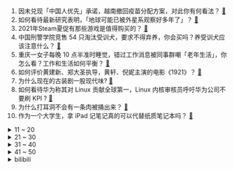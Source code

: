 1. 因未兑现「中国人优先」承诺，越南撤回疫苗分配方案，对此你有何看法？ [:link:](https://www.zhihu.com/question/467422127)
2. 如何看待最新研究表明，「地球可能已被外星系观察好多年了」？ [:link:](https://www.zhihu.com/question/467357820)
3. 2021年Steam夏促有那些游戏是值得购买的？ [:link:](https://www.zhihu.com/question/448735697)
4. 中国刑警学院竞售 54 只淘汰受训犬，要求不得弃养，你会买吗？养受训犬应该注意什么？ [:link:](https://www.zhihu.com/question/467076616)
5. 重庆一女子每晚 10 点半准时睡觉，错过工作消息被同事群嘲「老年生活」，你怎么看？工作和生活如何平衡？ [:link:](https://www.zhihu.com/question/467374229)
6. 如何评价黄建新、郑大圣执导，黄轩、倪妮主演的电影《1921》？ [:link:](https://www.zhihu.com/question/461704613)
7. 为什么现在的古装剧一股现代味? [:link:](https://www.zhihu.com/question/459603184)
8. 如何看待华为称其对 Linux 贡献全球第一，Linux 内核审核员呼吁华为公司不要刷 KPI ? [:link:](https://www.zhihu.com/question/466395247)
9. 为什么打耳洞不会有一条肉被捅出来？ [:link:](https://www.zhihu.com/question/304771389)
10. 作为一个大学生，拿 iPad 记笔记真的可以代替纸质笔记本吗？ [:link:](https://www.zhihu.com/question/304770209)
<details>
<summary>11 ~ 20</summary>

11. 我现在的成绩不上不下，985可以报吉大，大连理工，211可以南航，南理工，武汉理工，应该怎么选择？ [:link:](https://www.zhihu.com/question/408865252)
12. 爆料称华为 P50 系列将于 7 月 29 日发布，主推 4G 版，消息可靠度有多高？你有哪些期待？ [:link:](https://www.zhihu.com/question/466619748)
13. 当你知道前任有新欢时的心情是什么？ [:link:](https://www.zhihu.com/question/384997404)
14. 如何以【我成了皇后，而她成了贤王妃】为开头，写一个故事? [:link:](https://www.zhihu.com/question/449094157)
15. 为什么现在越来越多的人不再追捧「穷游」了？ [:link:](https://www.zhihu.com/question/464479994)
16. 如何看待张勇回应海底捞不好吃，称「可能是嫌价格贵」？从商业角度讲，是这样子的吗？ [:link:](https://www.zhihu.com/question/467212754)
17. 为什么有的女孩子一直不谈恋爱？ [:link:](https://www.zhihu.com/question/462067413)
18. 如何看待教育部要求「严禁炒作高考状元、升学率」等信息？会带来哪些影响？ [:link:](https://www.zhihu.com/question/466739033)
19. 6 月 25 日拉萨至林芝铁路开通运营，结束藏东南不通铁路的历史，你有什么期待与祝福？ [:link:](https://www.zhihu.com/question/467355627)
20. 世界上真的有「杀气」这一类的气场吗？ [:link:](https://www.zhihu.com/question/30889739)
</details>
<details>
<summary>21 ~ 30</summary>

21. 外媒调查显示「超七成受访者不愿新 iPhone 命名为 iPhone 13」，就因 13 数字不吉利？ [:link:](https://www.zhihu.com/question/466783287)
22. 突然发现男朋友是隐形富豪是什么体验？ [:link:](https://www.zhihu.com/question/271344191)
23. 如何理解陶虹所说「不是会哭就叫演技好」？ [:link:](https://www.zhihu.com/question/466270106)
24. 「杀毒软件之父」75 岁约翰·迈克菲死于西班牙监狱中，他做出了哪些贡献，如何评价他的一生？ [:link:](https://www.zhihu.com/question/466970484)
25. 武汉人很反感热干面里加汤吗？ [:link:](https://www.zhihu.com/question/327570954)
26. 如何看待提前泄露小米新机博主被判赔偿 100 万，违反保密协议有哪些后果？ [:link:](https://www.zhihu.com/question/467194586)
27. 为什么现在有些年轻人宁愿在手游里氪金上万，却不愿意用百来块买 3A 大作？ [:link:](https://www.zhihu.com/question/466910345)
28. 如何看待韩媒称 600 年后最后一个韩国人或消失？可能是哪些原因造成的？ [:link:](https://www.zhihu.com/question/466322719)
29. 重庆大学说唱招生视频「出圈」，网友笑称：比正经宣传片有用，如何看待近年多所高校的招生宣传风格新尝试？ [:link:](https://www.zhihu.com/question/467010930)
30. 为什么夫妻间会因为「垃圾桶没套垃圾袋」这类小事发生激烈争吵？ [:link:](https://www.zhihu.com/question/25831538)
</details>
<details>
<summary>31 ~ 40</summary>

31. 如何看待 2021 年新高考 8 省分数线？无法参考往年排名和分数线怎么填志愿？ [:link:](https://www.zhihu.com/question/466819605)
32. 大学要不要学金融？ [:link:](https://www.zhihu.com/question/465082063)
33. 如果家里没能力支持自己读书（大学或者大专），应该怎么办？ [:link:](https://www.zhihu.com/question/464706143)
34. 第一次来杭州，只玩两三天，去哪里玩比较好呢？ [:link:](https://www.zhihu.com/question/35834287)
35. 如何以“我听闻，小师妹被逐出师门后，嫁给了凡人”为开头写一个故事？ [:link:](https://www.zhihu.com/question/462632432)
36. 如何以“我代我嫡姐嫁给了清闲王爷”开头写一个故事？ [:link:](https://www.zhihu.com/question/429819296)
37. 有没有半个小时就可以看完的小甜文？ [:link:](https://www.zhihu.com/question/447942198)
38. 文科生大学选什么专业比较好？ [:link:](https://www.zhihu.com/question/433395562)
39. 美术生朋友生日，想给她送画集，有什么推荐吗？ [:link:](https://www.zhihu.com/question/393687756)
40. 如何看待字节跳动 1/3 员工不支持取消大小周? [:link:](https://www.zhihu.com/question/466269557)
</details>
<details>
<summary>41 ~ 50</summary>

41. 为什么琴不让芭芭拉知道温迪是风神巴巴托斯的事实? [:link:](https://www.zhihu.com/question/465461958)
42. 工程造价以后就业如何？ [:link:](https://www.zhihu.com/question/453195740)
43. 小鹏 P7、Model 3、比亚迪汉这三款车该如何选择呢？ [:link:](https://www.zhihu.com/question/398543524)
44. 如何在两个月内快速改变自己？ [:link:](https://www.zhihu.com/question/451986493)
45. 有哪些三观很正又非常温柔的优质文案？ [:link:](https://www.zhihu.com/question/466268019)
46. 有哪些你吹爆的言情小说？ [:link:](https://www.zhihu.com/question/372499759)
47. 魂穿到《斗破苍穹》萧炎还是废物的初期，你变成了虚无吞炎该怎么办？ [:link:](https://www.zhihu.com/question/466670709)
48. 最近 30 年来，中国人的家庭结构和观念已经发生了哪些变化？ [:link:](https://www.zhihu.com/question/465583973)
49. 初中语文怎样提到 110 分以上？ [:link:](https://www.zhihu.com/question/311901970)
50. 「生物科学」专业是一门什么样的专业？ [:link:](https://www.zhihu.com/question/324787573)
</details><details>
<summary>bilibili</summary>

1. 【亮记生物鉴定】网络热传生物鉴定31 [:link:](//www.bilibili.com/video/BV1No4y1C7mw)
2. 「流星的旅途」——「薪炎之律者」诞生幕后花絮 [:link:](//www.bilibili.com/video/BV1Mh411Y7UT)
3. 【猛男舞团】蜜雪冰城主题曲 [:link:](//www.bilibili.com/video/BV1qX4y1A7AD)
4. 《原神》枫原万叶角色PV——「月下风来」 [:link:](//www.bilibili.com/video/BV1Lg41137kX)
5. 嘻嘻，我的情商可真高 [:link:](//www.bilibili.com/video/BV1Lg41137dp)
6. 笑死！路霸劫道，拦下部队运兵车【阅片无数Ⅱ 08】 [:link:](//www.bilibili.com/video/BV1nq4y1s7m1)
7. 洗脑神曲～王咕咕想吃空间站的宫保鸡 [:link:](//www.bilibili.com/video/BV1cB4y1T7gG)
8. 谁人打的太极拳！LOL无限丛刃双持七匹狼！【有点骚东西】 [:link:](//www.bilibili.com/video/BV1fg411g7ut)
9. 靠谱盘点124：PTSD！Knight惊天1V4难挡偷家结局，预言家：蚌埠住了 [:link:](//www.bilibili.com/video/BV1rw411o7Wc)
10. 【4K60FPS】迈克尔·杰克逊MJ史上最强15分钟封神现场！纪念永恒的流行天王！ [:link:](//www.bilibili.com/video/BV1H5411T7Yt)
<details>
<summary>11 ~ 20</summary>

11. 2021年高考查分现状 [:link:](//www.bilibili.com/video/BV1dM4y1u76V)
12. 《青莲兰陵》这才是能创造奇迹的兰陵王！！！ [:link:](//www.bilibili.com/video/BV13v411H75c)
13. 【Henry刘宪华】With Ailee《Rolling in the Deep》 [:link:](//www.bilibili.com/video/BV1sb4y1C75U)
14. 源石虫站起来了！！！ [:link:](//www.bilibili.com/video/BV1wo4y1C7Rq)
15. 【亚索】热爱0/21的你 [:link:](//www.bilibili.com/video/BV1D54y1H7X2)
16. 新研究表明：地球可能已被外星系观察好多年了 [:link:](//www.bilibili.com/video/BV1dU4y1G7vx)
17. 一个人缺乏常识有多可怕？宝藏科普纪录片TOP10 [:link:](//www.bilibili.com/video/BV1D44y1B7DB)
18. 钢铁直女初次挑战化妆打扮去约会 大变身 [:link:](//www.bilibili.com/video/BV1h54y1H71r)
19. 要热化了的英文版《热爱105°C的你》超甜！ [:link:](//www.bilibili.com/video/BV1mK4y1u7Wg)
20. 2021年高考成绩出来后   吐槽大会 [:link:](//www.bilibili.com/video/BV16M4y1u7W2)
</details>
<details>
<summary>21 ~ 30</summary>

21. 听说你很会打枪？ [:link:](//www.bilibili.com/video/BV1XV411s7ws)
22. 童年最难通关的双人游戏 最终BOSS和结局究竟是什么？ [:link:](//www.bilibili.com/video/BV1x64y19753)
23. 【老邪吐槽】《你微笑时很美》：一无是处的烂俗剧。 [:link:](//www.bilibili.com/video/BV1Py4y1M7Ba)
24. 自制点火启动式火箭电脑机箱 [:link:](//www.bilibili.com/video/BV1i5411K7cY)
25. 千金做一颗白菜，挑战顶级国宴巅峰之作。 [:link:](//www.bilibili.com/video/BV1dX4y1A7cY)
26. 暴烈吐槽《你微笑时很美》：狗屁不通的电竞爱情 [:link:](//www.bilibili.com/video/BV1x5411T7Gy)
27. 云缨终极教学！新赛季必学！T0打野！永远滴神！ [:link:](//www.bilibili.com/video/BV1Bo4y1k7S1)
28. 最 终 鬼 畜 明 日 方 舟 [:link:](//www.bilibili.com/video/BV15h411Y7Z9)
29. B 站 各 等 级 用 户 行 为 现 状 [:link:](//www.bilibili.com/video/BV1Wq4y1s7xf)
30. 韩国游戏竟让交警生擒萨达姆? [:link:](//www.bilibili.com/video/BV1uo4y1C7Yk)
</details>
<details>
<summary>31 ~ 40</summary>

31. 儿子月考得第二名，妈妈奖励他超市一分钟随便拿，看看花了多少钱 [:link:](//www.bilibili.com/video/BV1z54y1H74f)
32. 我来了 [:link:](//www.bilibili.com/video/BV1bb4y1C7Kh)
33. 美国底层黑人美食，手枪腿！！为什么又被叫作灵魂美食？ [:link:](//www.bilibili.com/video/BV1po4y1C7mZ)
34. 拐过来一个日本元气少女主播来B站！“懂了，我这就跳槽去B站播！” [:link:](//www.bilibili.com/video/BV1dv411p7ek)
35. 费时两天把大骨头敲成骨浆做成汤！不加调料就很香！ [:link:](//www.bilibili.com/video/BV1Y64y197vp)
36. 【侦查冰】8700万买青眼白龙值不值？线下验了货的我有话说！ [:link:](//www.bilibili.com/video/BV1aK4y1g7Wk)
37. 【觉醒年代x小欢喜|青年群像】“少年的肩上不仅有清风朗月” [:link:](//www.bilibili.com/video/BV1cv411H7AM)
38. 谁能猜到结局我倒立洗头 [:link:](//www.bilibili.com/video/BV1TM4y1g7AW)
39. 医 学 奇 迹 Ⅱ [:link:](//www.bilibili.com/video/BV1of4y1t72s)
40. 郭达用陕西话朗诵李白的《将进酒》 网友：有点上头！ [:link:](//www.bilibili.com/video/BV1Qf4y1t7yE)
</details>
<details>
<summary>41 ~ 50</summary>

41. 《食人鱼 VS 象拔蚌》 [:link:](//www.bilibili.com/video/BV1fh41187mE)
42. 永久戒掉二郎腿的办法，被我找到了！ [:link:](//www.bilibili.com/video/BV1Xh41187Gw)
43. 带小乖体验武汉五大美食，热干面烧麦豆皮汤包小龙虾美味不能停 [:link:](//www.bilibili.com/video/BV1t64y1975j)
44. 油管1.6亿播放的特效短片！当贪吃蛇进入现实世界 [:link:](//www.bilibili.com/video/BV1jK4y1g7qH)
45. 孩子们演技炸裂！河南这个体育老师拍的“金刚川”把人看哭了！ [:link:](//www.bilibili.com/video/BV1o64y1t7ky)
46. 今天又聪明了一点 [:link:](//www.bilibili.com/video/BV1m44y1B76X)
47. 【再次拯救歌荒】每首歌只能听13秒 [:link:](//www.bilibili.com/video/BV1dV411s7Rg)
48. 在深圳最高档商场约会优质小哥哥竟然花了这么多钱？ [:link:](//www.bilibili.com/video/BV1gh411Y7Ed)
49. 厨师长教你：“油焖小龙虾”的家常做法，香辣入味，越吃越过瘾 [:link:](//www.bilibili.com/video/BV1E44y1z7Gt)
50. 50W纪念视频粉丝礼物开箱！冲！ [:link:](//www.bilibili.com/video/BV1554y1H7hw)
</details>
<details>
<summary>51 ~ 60</summary>

51. 在打与被打之间反复横跳 [:link:](//www.bilibili.com/video/BV1PB4y1u7Qp)
52. 消化一下：外交部罕见要我公民“赶紧撤”，阿富汗究竟怎么了？ [:link:](//www.bilibili.com/video/BV1U44y1B7En)
53. 史上最秀英雄，云缨“枪下无限连”技巧，终极教学！ [:link:](//www.bilibili.com/video/BV115411T7Cc)
54. 我存了几块钱，每天都要抽好多烟，你都不知道我多难 [:link:](//www.bilibili.com/video/BV1Zg411g7YQ)
55. 这，这都能卡点? [:link:](//www.bilibili.com/video/BV1sB4y1K7q8)
56. 有一只随叫随到的猫是种什么体验？ [:link:](//www.bilibili.com/video/BV1Po4y1C7xZ)
57. 一个已经倒闭的16年网店店主坚守一年多迎来第一单返修。感谢安钛克售后零等待包换新，从收到客户机器到安全返还仅用了二天（测试了二天确保机器没问题） [:link:](//www.bilibili.com/video/BV1c54y1p7tr)
58. 这场光影秀，太酷了！ [:link:](//www.bilibili.com/video/BV11B4y1K7cY)
59. 我迟早笑死在云缨的技能里 [:link:](//www.bilibili.com/video/BV1mU4y1G7tt)
60. 我和7国服大佬单挑，我赢了 [:link:](//www.bilibili.com/video/BV1hy4y1M71W)
</details>
<details>
<summary>61 ~ 70</summary>

61. Super爱豆的笑容都没你的甜>>热爱105℃的伊蕾娜 [:link:](//www.bilibili.com/video/BV1qf4y1t7L7)
62. 蜜雪冰城❤️原神分店 [:link:](//www.bilibili.com/video/BV1B64y1t7wo)
63. 你管这叫香肠？！米其林都哭了！！！ [:link:](//www.bilibili.com/video/BV1Zy4y1T7no)
64. 奶爆新番！7月最值得期待的十部动画！最后一部竟然霸气侧漏？！「2021年7月新番毒奶」 [:link:](//www.bilibili.com/video/BV1Bo4y1k7AA)
65. 这舞蹈有力量！河南一小学师生自制微电影！舞蹈演绎“金刚川”致敬最可爱的人！ [:link:](//www.bilibili.com/video/BV1uX4y1P7Dd)
66. ⚡杰 哥 家 的 龙 女 仆⚡ [:link:](//www.bilibili.com/video/BV1uh411Y7sa)
67. 壕无人性，一地鸡毛！盘点那些明星婚礼的精彩瞬间！ [:link:](//www.bilibili.com/video/BV1uX4y1P7fQ)
68. 全员恶人黑吃黑！这部13年前的美剧至今仍是巅峰《绝命毒师》第三季8-11 [:link:](//www.bilibili.com/video/BV15g4113794)
69. 国产神剧大结局！华强落网，颜王封神！！回顾童年经典《征服》第四期 [:link:](//www.bilibili.com/video/BV1664y197zz)
70. 【真实案例】800度+凸眼球肿单+不会戴美瞳=也能变身耐看美女！ [:link:](//www.bilibili.com/video/BV1xB4y1K7BK)
</details>
<details>
<summary>71 ~ 80</summary>

71. 救命药狂涨5000%，美国私有化医疗带来了什么？ [:link:](//www.bilibili.com/video/BV1rU4y1G7DB)
72. 【小高姐】鸡蛋灌饼 [:link:](//www.bilibili.com/video/BV1J5411T7Wa)
73. 和牛自助随便吃？打了所有米其林一巴掌！【怎么这么值EP16-一绪寿喜烧】 [:link:](//www.bilibili.com/video/BV1Hh411Y7Ui)
74. 这该死的胜负欲！！！ [:link:](//www.bilibili.com/video/BV1Qq4y1L79v)
75. 【战双帕弥什】新版本「绝海星火」PV公开 | 绝海殉道，潮没夙愿 [:link:](//www.bilibili.com/video/BV1t44y1B7nJ)
76. 二仙桥大爷伦敦音&谭sir：为美好的B站12岁生日献上祝福。 [:link:](//www.bilibili.com/video/BV1kU4y1G7jk)
77. 深夜便利店，自制99%不知道的全新吃法，结果….. 美食探店/无广试吃员 [:link:](//www.bilibili.com/video/BV1fB4y1M79N)
78. 低情商：多喝热水！高情商：热爱105℃的你～ [:link:](//www.bilibili.com/video/BV1Xg411g7h9)
79. 你甚至不愿点一杯柠檬茶 [:link:](//www.bilibili.com/video/BV1t54y1H7eh)
80. 我买到了“毒品”电子烟油，卖家全程黑话交易【老爸评测】 [:link:](//www.bilibili.com/video/BV1wh411h7jh)
</details>
<details>
<summary>81 ~ 90</summary>

81. 你对卡顿一无所知！ [:link:](//www.bilibili.com/video/BV1ph411Y7ae)
82. 十二首血洗B站的动漫神曲！唤醒你的中二灵魂！！！ [:link:](//www.bilibili.com/video/BV1fv411p79E)
83. 【半佛】公司如何抓内鬼。 [:link:](//www.bilibili.com/video/BV1s44y1z7Uk)
84. 别瞅了，住不下了 [:link:](//www.bilibili.com/video/BV1G54y1H7DK)
85. “我是没有博士学位的，但我是院士…” [:link:](//www.bilibili.com/video/BV1AV411x7hq)
86. 【逗鱼时刻】第307期 不如跳舞！画画不如跳舞！ [:link:](//www.bilibili.com/video/BV1kU4y1G7BF)
87. 【爷青回】第一集，2021年，你是否记得舒畅的开机密码？ [:link:](//www.bilibili.com/video/BV1cK4y1g7R8)
88. 【真实案例】他们减去脂肪胸，用了这些技巧！ [:link:](//www.bilibili.com/video/BV1Vw411o77V)
89. 硬核试吃！世界上最大的虾蛄品种，斤价堪比澳龙！ [:link:](//www.bilibili.com/video/BV1Cq4y1L7ef)
90. 家人们我考上了！！！清华北大选哪个？？？ [:link:](//www.bilibili.com/video/BV1dU4y1G7tH)
</details>
<details>
<summary>91 ~ 100</summary>

91. 【仙剑奇侠传三】仙剑相伴 此生不换！！！ [:link:](//www.bilibili.com/video/BV1yK4y1u7hm)
92. 我毕业啦！ [:link:](//www.bilibili.com/video/BV1Yb4y1C7RK)
93. 【经典回归】考 试 出 分 [:link:](//www.bilibili.com/video/BV16w411o7DL)
94. 试吃巨大金眼鲷，眼睛比鸡蛋还大，上等刺身，强烈推荐 [:link:](//www.bilibili.com/video/BV1yX4y1A7TQ)
95. 中国联通｜热爱10010度的你， 超甜翻跳～ [:link:](//www.bilibili.com/video/BV1E64y197Xa)
96. 挑战直男审美！还原全网最火小说女主穿搭！辣哭我了...... [:link:](//www.bilibili.com/video/BV1Bo4y1k7K8)
97. 纯欲风穿搭挑战，不知道有没有那味儿了.... [:link:](//www.bilibili.com/video/BV1EK4y1g7Fx)
98. 【旭日东升】02：震撼世界的《西行漫记》，美国记者眼中即将照耀中国的红色力量 [:link:](//www.bilibili.com/video/BV1hM4y1u7pH)
99. 这是我酝酿了3年才创作出的作品，竟然被骂抄袭跟风？ [:link:](//www.bilibili.com/video/BV1Fq4y1j7V5)
100. 2500元，你就让我拧了1小时螺丝？ [:link:](//www.bilibili.com/video/BV1fB4y1M7Cm)
</details></details>